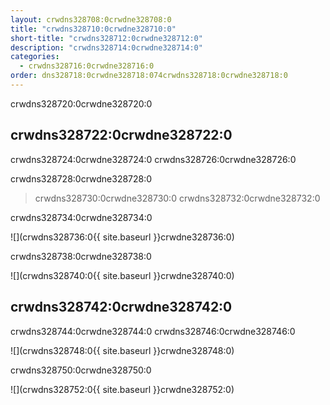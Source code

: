 ```yaml
---
layout: crwdns328708:0crwdne328708:0
title: "crwdns328710:0crwdne328710:0"
short-title: "crwdns328712:0crwdne328712:0"
description: "crwdns328714:0crwdne328714:0"
categories:
  - crwdns328716:0crwdne328716:0
order: dns328718:0crwdne328718:074crwdns328718:0crwdne328718:0
---
```


crwdns328720:0crwdne328720:0

## crwdns328722:0crwdne328722:0

crwdns328724:0crwdne328724:0 crwdns328726:0crwdne328726:0

crwdns328728:0crwdne328728:0

> crwdns328730:0crwdne328730:0 crwdns328732:0crwdne328732:0

crwdns328734:0crwdne328734:0

![](crwdns328736:0{{ site.baseurl }}crwdne328736:0)

crwdns328738:0crwdne328738:0

![](crwdns328740:0{{ site.baseurl }}crwdne328740:0)

## crwdns328742:0crwdne328742:0

crwdns328744:0crwdne328744:0 crwdns328746:0crwdne328746:0

![](crwdns328748:0{{ site.baseurl }}crwdne328748:0)

crwdns328750:0crwdne328750:0

![](crwdns328752:0{{ site.baseurl }}crwdne328752:0)
